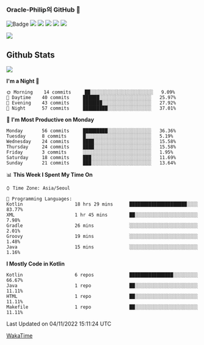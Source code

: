 ### Oracle-Philip의 GitHub 👋

![Badge](http://img.shields.io/badge/-Java-black?style=flat-square)
<img src="https://img.shields.io/badge/ -Kotlin-black?style=flat-square&logo=Kotlin&logoColor=#7F52FF"/></a>
<img src="https://img.shields.io/badge/ -Dart-black?style=flat-square&logo=Dart&logoColor=#0175C2"/></a>
<img src="https://img.shields.io/badge/ -Android-black?style=flat-square&logo=Android&logoColor=#3DDC84"/></a>
<img src="https://img.shields.io/badge/ -Flutter-black?style=flat-square&logo=Flutter&logoColor=#02569B"/></a>
<img src="https://img.shields.io/badge/ -Firebase-black?style=flat-square&logo=Firebase&logoColor=#FFCA28"/></a>

<img src="https://img.shields.io/badge/ -BLE-black?style=flat-square&logo=Bluetooth&logoColor=#0082FC"/></a>

<!--
<img src="https://img.shields.io/badge/ -STM32F103-black?style=flat-square&logo=STMicroelectronics&logoColor=#03234B"/></a>
<img src="https://img.shields.io/badge/ -Qt-black?style=flat-square&logo=Qt&logoColor=#41CD52"/></a>
-->

<!--
![Badge](http://img.shields.io/badge/-Java-black?style=flat-square)
![Badge](http://img.shields.io/badge/-Koltin-black?style=flat-square)
![Badge](http://img.shields.io/badge/-Dart-black?style=flat-square)
![Badge](http://img.shields.io/badge/-Android-black?style=flat-square)
![Badge](http://img.shields.io/badge/-Flutter-black?style=flat-square)
![Badge](http://img.shields.io/badge/-Firebase-black?style=flat-square)
-->

## Github Stats  
<div align="left"><img src="https://github-readme-stats.vercel.app/api?username=Oracle-Philip&show_icons=true&count_private=true&hide_border=true" align="center" /></div>


<!--START_SECTION:waka-->
**I'm a Night 🦉** 

```text
🌞 Morning    14 commits     ██░░░░░░░░░░░░░░░░░░░░░░░   9.09% 
🌆 Daytime    40 commits     ██████░░░░░░░░░░░░░░░░░░░   25.97% 
🌃 Evening    43 commits     ███████░░░░░░░░░░░░░░░░░░   27.92% 
🌙 Night      57 commits     █████████░░░░░░░░░░░░░░░░   37.01%

```
📅 **I'm Most Productive on Monday** 

```text
Monday       56 commits     █████████░░░░░░░░░░░░░░░░   36.36% 
Tuesday      8 commits      █░░░░░░░░░░░░░░░░░░░░░░░░   5.19% 
Wednesday    24 commits     ████░░░░░░░░░░░░░░░░░░░░░   15.58% 
Thursday     24 commits     ████░░░░░░░░░░░░░░░░░░░░░   15.58% 
Friday       3 commits      ░░░░░░░░░░░░░░░░░░░░░░░░░   1.95% 
Saturday     18 commits     ███░░░░░░░░░░░░░░░░░░░░░░   11.69% 
Sunday       21 commits     ███░░░░░░░░░░░░░░░░░░░░░░   13.64%

```


📊 **This Week I Spent My Time On** 

```text
⌚︎ Time Zone: Asia/Seoul

💬 Programming Languages: 
Kotlin                   18 hrs 29 mins      █████████████████████░░░░   83.77% 
XML                      1 hr 45 mins        ██░░░░░░░░░░░░░░░░░░░░░░░   7.98% 
Gradle                   26 mins             ░░░░░░░░░░░░░░░░░░░░░░░░░   2.01% 
Groovy                   19 mins             ░░░░░░░░░░░░░░░░░░░░░░░░░   1.48% 
Java                     15 mins             ░░░░░░░░░░░░░░░░░░░░░░░░░   1.16%

```

**I Mostly Code in Kotlin** 

```text
Kotlin                   6 repos             ████████████████░░░░░░░░░   66.67% 
Java                     1 repo              ██░░░░░░░░░░░░░░░░░░░░░░░   11.11% 
HTML                     1 repo              ██░░░░░░░░░░░░░░░░░░░░░░░   11.11% 
Makefile                 1 repo              ██░░░░░░░░░░░░░░░░░░░░░░░   11.11%

```



 Last Updated on 04/11/2022 15:11:24 UTC
<!--END_SECTION:waka-->


<!--
**Oracle-Philip/Oracle-Philip** is a ✨ _special_ ✨ repository because its `README.md` (this file) appears on your GitHub profile.

Here are some ideas to get you started:

- 🔭 I’m currently working on ...
- 🌱 I’m currently learning ...
- 👯 I’m looking to collaborate on ...
- 🤔 I’m looking for help with ...
- 💬 Ask me about ...
- 📫 How to reach me: ...
- 😄 Pronouns: ...
- ⚡ Fun fact: ...
-->


[WakaTime](https://wakatime.com/dashboard)
